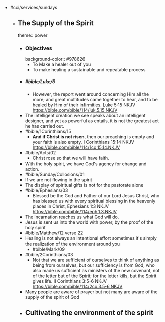 - #cci/services/sundays
	- ## The Supply of the Spirit
	  theme:: power
		- ### Objectives
		  background-color:: #978626
			- To Make a healer out of you
			- To make healing a sustainable and repeatable process
		- ##### #bible/Luke/5
			- However, the report went around concerning Him all the more; and great multitudes came together to hear, and to be healed by Him of their infirmities.
			  Luke 5:15 NKJV
			  https://bible.com/bible/114/luk.5.15.NKJV
		- The intelligent creation we see speaks about an intelligent designer, and yet as powerful as entails, it is not the greatest act he has carried out.
		- #bible/1Corinthians/15
			- **And if Christ is not risen**, then our preaching is empty and your faith is also empty.
			  I Corinthians 15:14 NKJV
			  https://bible.com/bible/114/1co.15.14.NKJV
		- #bible/Acts/02
			- Christ rose so that we will have faith.
		- With the holy spirit, we have God's agency for change and action.
		- #bible/Sunday/Collosions/01
		- If we are not flowing in the spirit
		- The display of spiritual gifts is not for the pastorate alone
		- #bible/Ephesians/03
			- Blessed be the God and Father of our Lord Jesus Christ, who has blessed us with every spiritual blessing in the heavenly places in Christ,
			  Ephesians 1:3 NKJV
			  https://bible.com/bible/114/eph.1.3.NKJV
		- The incarnation reaches us what God will do.
		- Jesus is sent us into the world with power, by the proof of the holy spirit
		- #bible/Matthew/12 verse 22
		- Healing is not always an intentional effort sometimes it's simply the realization of the environment around you
			- #bible/Mark/09
		- #bible/2Corinthians/03
			- Not that we are sufficient of ourselves to think of anything as being from ourselves, but our sufficiency is from God, who also made us sufficient as ministers of the new covenant, not of the letter but of the Spirit; for the letter kills, but the Spirit gives life.
			  II Corinthians 3:5‭-‬6 NKJV
			  https://bible.com/bible/114/2co.3.5-6.NKJV
		- Many people are aware of prayer but not many are aware of the supply of the spirit of God
		- Cultivating the environment of the spirit
			-